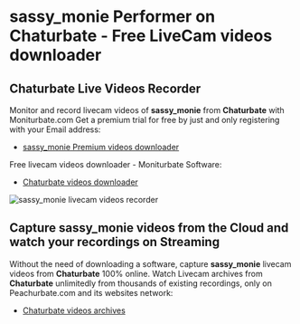 # sassy_monie Performer on Chaturbate - Free LiveCam videos downloader

## Chaturbate Live Videos Recorder

Monitor and record livecam videos of **sassy_monie** from **Chaturbate** with Moniturbate.com
Get a premium trial for free by just and only registering with your Email address:
* [sassy_monie Premium videos downloader](https://moniturbate.com/request-demo-licence-key.html)

Free livecam videos downloader - Moniturbate Software:
* [Chaturbate videos downloader](https://moniturbate.com/moniturbate-download-software.html)

![sassy_monie livecam videos recorder](https://peachurnet.com/templates/moniturbate-software.png)


## Capture sassy_monie videos from the Cloud and watch your recordings on Streaming

Without the need of downloading a software, capture **sassy_monie** livecam videos from **Chaturbate** 100% online.
Watch Livecam archives from **Chaturbate** unlimitedly from thousands of existing recordings, only on Peachurbate.com and its websites network:
* [Chaturbate videos archives](https://peachurnet.com/)